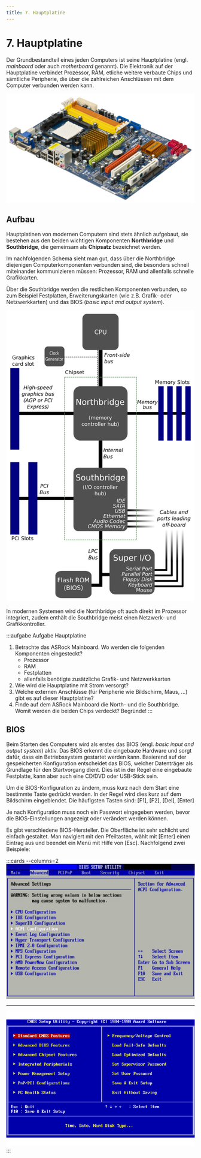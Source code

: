 ```yaml
---
title: 7. Hauptplatine
---
```


# 7. Hauptplatine

Der Grundbestandteil eines jeden Computers ist seine Hauptplatine (engl. *mainbaord* oder auch *motherboard* genannt). Die Elektronik auf der Hauptplatine verbindet Prozessor, RAM, etliche weitere verbaute Chips und sämtliche Peripherie, die über die zahlreichen Anschlüssen mit dem Computer verbunden werden kann.

![ASRock Mainboard](images/07-mainboard.jpg)


## Aufbau

Hauptplatinen von modernen Computern sind stets ähnlich aufgebaut, sie bestehen aus den beiden wichtigen Komponenten **Northbridge** und **Southbridge**, die gemeinsam als **Chipsatz** bezeichnet werden.

Im nachfolgenden Schema sieht man gut, dass über die Northbridge diejenigen Computerkomponenten verbunden sind, die besonders schnell miteinander kommunizieren müssen: Prozessor, RAM und allenfalls schnelle Grafikkarten.

Über die Southbridge werden die restlichen Komponenten verbunden, so zum Beispiel Festplatten, Erweiterungskarten (wie z.B. Grafik- oder Netzwerkkarten) und das BIOS (*basic input and output system*).

![Schema einer Hauptplatine](images/07-mainboard-diagram.svg)

In modernen Systemen wird die Northbridge oft auch direkt im Prozessor integriert, zudem enthält die Southbridge meist einen Netzwerk- und Grafikkontroller.

:::aufgabe Aufgabe Hauptplatine
1. Betrachte das ASRock Mainboard. Wo werden die folgenden Komponenten eingesteckt?
   - Prozessor
   - RAM
   - Festplatten
   - allenfalls benötigte zusätzliche Grafik- und Netzwerkkarten
2. Wie wird die Hauptplatine mit Strom versorgt?
3. Welche externen Anschlüsse (für Peripherie wie Bildschirm, Maus, ...) gibt es auf dieser Hauptplatine?
4. Finde auf dem ASRock Mainboard die North- und die Southbridge. Womit werden die beiden Chips verdeckt? Begründe!
:::


## BIOS

Beim Starten des Computers wird als erstes das BIOS (engl. *basic input and output system*) aktiv. Das BIOS erkennt die eingebaute Hardware und sorgt dafür, dass ein Betriebssystem gestartet werden kann. Basierend auf der gespeicherten Konfiguration entscheidet das BIOS, welcher Datenträger als Grundlage für den Startvorgang dient. Dies ist in der Regel eine eingebaute Festplatte, kann aber auch eine CD/DVD oder USB-Stick sein.

Um die BIOS-Konfiguration zu ändern, muss kurz nach dem Start eine bestimmte Taste gedrückt werden. In der Regel wird dies kurz auf dem Bildschirm eingeblendet. Die häufigsten Tasten sind: [F1], [F2], [Del], [Enter]

Je nach Konfiguration muss noch ein Passwort eingegeben werden, bevor die BIOS-Einstellungen angezeigt oder verändert werden können.

Es gibt verschiedene BIOS-Hersteller. Die Oberfläche ist sehr schlicht und einfach gestaltet. Man navigiert mit den Pfeiltasten, wählt mit [Enter] einen Eintrag aus und beendet ein Menü mit Hilfe von [Esc]. Nachfolgend zwei Beispiele:

:::cards --columns=2
![AMI BIOS](images/07-bios-ami.jpg)
***
![Award BIOS](images/07-bios-award.png)
:::

